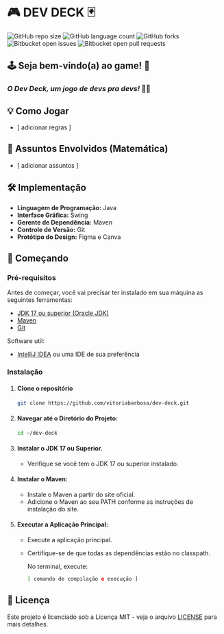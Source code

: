 # 🎮 DEV DECK  🃏
![GitHub repo size](https://img.shields.io/github/repo-size/vitoriabarbosa/dev-deck?style=for-the-badge)
![GitHub language count](https://img.shields.io/github/languages/count/vitoriabarbosa/dev-deck?style=for-the-badge)
![GitHub forks](https://img.shields.io/github/forks/vitoriabarbosa/dev-deck?style=for-the-badge)
![Bitbucket open issues](https://img.shields.io/bitbucket/issues/vitoriabarbosa/dev-deck?style=for-the-badge)
![Bitbucket open pull requests](https://img.shields.io/github/issues-pr-closed/vitoriabarbosa/dev-deck?style=for-the-badge)


## 🕹 Seja bem-vindo(a) ao game! 🥳
### _O Dev Deck, um jogo de devs pra devs!_ 🧑‍💻

## 💡 Como Jogar
- [ adicionar regras ]


## 🔢 Assuntos Envolvidos (Matemática)
- [ adicionar assuntos ]


## 🛠️ Implementação
- **Linguagem de Programação:** Java
- **Interface Gráfica:** Swing
- **Gerente de Dependência:** Maven
- **Controle de Versão:** Git
- **Protótipo do Design:** Figma e Canva


## 🚀 Começando
### Pré-requisitos
Antes de começar, você vai precisar ter instalado em sua máquina as seguintes ferramentas:
- [JDK 17 ou superior (Oracle JDK)](https://www.oracle.com/java/technologies/javase/jdk17-archive-downloads.html)
- [Maven](https://maven.apache.org/)
- [Git](https://git-scm.com/)

Software util:
- [IntelliJ IDEA](https://www.jetbrains.com/idea/download/) ou uma IDE de sua preferência

### Instalação
1. #### Clone o repositório
   ```bash
   git clone https://github.com/vitoriabarbosa/dev-deck.git

2. #### Navegar até o Diretório do Projeto:
   ```bash
   cd ~/dev-deck

3. #### Instalar o JDK 17 ou Superior.
   - Verifique se você tem o JDK 17 ou superior instalado.

4. #### Instalar o Maven:
   - Instale o Maven a partir do site oficial.
   - Adicione o Maven ao seu PATH conforme as instruções de instalação do site.

5. #### Executar a Aplicação Principal:
   - Execute a aplicação principal.
   - Certifique-se de que todas as dependências estão no classpath.

      No terminal, execute:
      ```bash
      [ comando de compilação e execução ]
      ```

## 📝 Licença
Este projeto é licenciado sob a Licença MIT - veja o arquivo [LICENSE](LICENSE) para mais detalhes.
